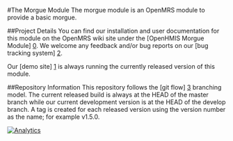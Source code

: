 #The Morgue Module
The morgue module is an OpenMRS module to provide a basic morgue.

##Project Details
You can find our installation and user documentation for this module on the OpenMRS wiki site under the [OpenHMIS Morgue Module] [0].  We welcome any feedback and/or bug reports on our [bug tracking system] [2].  

Our [demo site] [1] is always running the currently released version of this module.

##Repository Information
This repository follows the [git flow] [3] branching model.  The current released build is always at the HEAD of the master branch while our current development version is at the HEAD of the develop branch.  A tag is created for each released version using the version number as the name; for example v1.5.0.

[0]: https://wiki.openmrs.org/display/docs/OpenHMIS+Morgue+Module
[1]: http://openmrs.openhmisafrica.org
[2]: http://issues.openhmisafrica.org
[3]: https://github.com/nvie/gitflow

[![Analytics](https://ga-beacon.appspot.com/UA-46919671-1/openmrs-module-openhmis.morgue/readme)](https://github.com/igrigorik/ga-beacon)
